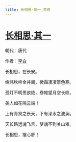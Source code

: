 ```yaml
---
title: 长相思·其一_李白
---
```


# [长相思·其一](http://so.gushiwen.org/view_7727.aspx)

朝代：唐代

作者：[李白](http://so.gushiwen.org/author_247.aspx)

长相思，在长安。

络纬秋啼金井阑，微霜凄凄簟色寒。

孤灯不明思欲绝，卷帷望月空长叹。

美人如花隔云端！

上有青冥之长天，下有渌水之波澜。

天长路远魂飞苦，梦魂不到关山难。

长相思，摧心肝！